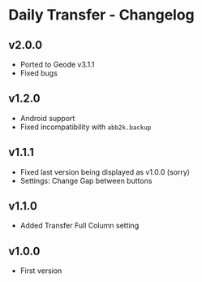 # Daily Transfer - Changelog

## v2.0.0

 * Ported to Geode v3.1.1
 * Fixed bugs


## v1.2.0

 * Android support
 * Fixed incompatibility with `abb2k.backup`

## v1.1.1

 * Fixed last version being displayed as v1.0.0 (sorry)
 * Settings: Change Gap between buttons

## v1.1.0

 * Added Transfer Full Column setting

## v1.0.0

 * First version